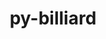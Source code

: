 ---
title: "py-billiard"
layout: cache
categories: [package, develop]
meta: {"versions": ["3.6.4.0"], "compilers": ["gcc@=7.5.0"], "oss": ["ubuntu18.04"], "platforms": ["linux"], "targets": ["x86_64", "x86_64_v3"], "stacks": ["radiuss", "root"], "num_specs": 42, "num_specs_by_stack": {"root": 42, "radiuss": 42}}
spec_details: [{"hash": "veotnyele7gkyrho4i2redcwqv5gccbk", "compiler": "gcc@=7.5.0", "versions": ["3.6.4.0"], "os": "ubuntu18.04", "platform": "linux", "target": "x86_64", "variants": [], "stacks": ["root", "radiuss"], "size": "-", "tarball": "https://binaries.spack.io/develop/build_cache/linux-ubuntu18.04-x86_64/gcc-7.5.0/py-billiard-3.6.4.0/linux-ubuntu18.04-x86_64-gcc-7.5.0-py-billiard-3.6.4.0-veotnyele7gkyrho4i2redcwqv5gccbk.spack"}, {"hash": "njj3peoj3rzrjcv2s46wecqeql46ax34", "compiler": "gcc@=7.5.0", "versions": ["3.6.4.0"], "os": "ubuntu18.04", "platform": "linux", "target": "x86_64", "variants": ["build_system=python_pip"], "stacks": ["root", "radiuss"], "size": "-", "tarball": "https://binaries.spack.io/develop/build_cache/linux-ubuntu18.04-x86_64/gcc-7.5.0/py-billiard-3.6.4.0/linux-ubuntu18.04-x86_64-gcc-7.5.0-py-billiard-3.6.4.0-njj3peoj3rzrjcv2s46wecqeql46ax34.spack"}, {"hash": "3jihpzdtt6umtr6hk3ymfsbmw26qdhvu", "compiler": "gcc@=7.5.0", "versions": ["3.6.4.0"], "os": "ubuntu18.04", "platform": "linux", "target": "x86_64", "variants": [], "stacks": ["root", "radiuss"], "size": "-", "tarball": "https://binaries.spack.io/develop/build_cache/linux-ubuntu18.04-x86_64/gcc-7.5.0/py-billiard-3.6.4.0/linux-ubuntu18.04-x86_64-gcc-7.5.0-py-billiard-3.6.4.0-3jihpzdtt6umtr6hk3ymfsbmw26qdhvu.spack"}, {"hash": "ixuus7kzpkpfbvkzqwrke7kylykbjttf", "compiler": "gcc@=7.5.0", "versions": ["3.6.4.0"], "os": "ubuntu18.04", "platform": "linux", "target": "x86_64", "variants": [], "stacks": ["root", "radiuss"], "size": "-", "tarball": "https://binaries.spack.io/develop/build_cache/linux-ubuntu18.04-x86_64/gcc-7.5.0/py-billiard-3.6.4.0/linux-ubuntu18.04-x86_64-gcc-7.5.0-py-billiard-3.6.4.0-ixuus7kzpkpfbvkzqwrke7kylykbjttf.spack"}, {"hash": "2d2ctvazx2brqwybnf7r6i7pknrkbpdc", "compiler": "gcc@=7.5.0", "versions": ["3.6.4.0"], "os": "ubuntu18.04", "platform": "linux", "target": "x86_64", "variants": [], "stacks": ["root", "radiuss"], "size": "-", "tarball": "https://binaries.spack.io/develop/build_cache/linux-ubuntu18.04-x86_64/gcc-7.5.0/py-billiard-3.6.4.0/linux-ubuntu18.04-x86_64-gcc-7.5.0-py-billiard-3.6.4.0-2d2ctvazx2brqwybnf7r6i7pknrkbpdc.spack"}, {"hash": "7ycul5ncjivwz5fwjwejl6ip3jwymgvq", "compiler": "gcc@=7.5.0", "versions": ["3.6.4.0"], "os": "ubuntu18.04", "platform": "linux", "target": "x86_64", "variants": ["build_system=python_pip"], "stacks": ["root", "radiuss"], "size": "-", "tarball": "https://binaries.spack.io/develop/build_cache/linux-ubuntu18.04-x86_64/gcc-7.5.0/py-billiard-3.6.4.0/linux-ubuntu18.04-x86_64-gcc-7.5.0-py-billiard-3.6.4.0-7ycul5ncjivwz5fwjwejl6ip3jwymgvq.spack"}, {"hash": "5inn6zuodny5orxmw3jwcmjunz2pfrxe", "compiler": "gcc@=7.5.0", "versions": ["3.6.4.0"], "os": "ubuntu18.04", "platform": "linux", "target": "x86_64", "variants": [], "stacks": ["root", "radiuss"], "size": "-", "tarball": "https://binaries.spack.io/develop/build_cache/linux-ubuntu18.04-x86_64/gcc-7.5.0/py-billiard-3.6.4.0/linux-ubuntu18.04-x86_64-gcc-7.5.0-py-billiard-3.6.4.0-5inn6zuodny5orxmw3jwcmjunz2pfrxe.spack"}, {"hash": "v5qjskg2k7mzeib4wgab2gdau6uyvomw", "compiler": "gcc@=7.5.0", "versions": ["3.6.4.0"], "os": "ubuntu18.04", "platform": "linux", "target": "x86_64", "variants": [], "stacks": ["root", "radiuss"], "size": "-", "tarball": "https://binaries.spack.io/develop/build_cache/linux-ubuntu18.04-x86_64/gcc-7.5.0/py-billiard-3.6.4.0/linux-ubuntu18.04-x86_64-gcc-7.5.0-py-billiard-3.6.4.0-v5qjskg2k7mzeib4wgab2gdau6uyvomw.spack"}, {"hash": "jvgprfhb6mndid4pjr4rp5qznf6dx33q", "compiler": "gcc@=7.5.0", "versions": ["3.6.4.0"], "os": "ubuntu18.04", "platform": "linux", "target": "x86_64", "variants": [], "stacks": ["root", "radiuss"], "size": "-", "tarball": "https://binaries.spack.io/develop/build_cache/linux-ubuntu18.04-x86_64/gcc-7.5.0/py-billiard-3.6.4.0/linux-ubuntu18.04-x86_64-gcc-7.5.0-py-billiard-3.6.4.0-jvgprfhb6mndid4pjr4rp5qznf6dx33q.spack"}, {"hash": "4el2kcoekkgf3lbht6ifucrgtdkbhx46", "compiler": "gcc@=7.5.0", "versions": ["3.6.4.0"], "os": "ubuntu18.04", "platform": "linux", "target": "x86_64", "variants": [], "stacks": ["root", "radiuss"], "size": "-", "tarball": "https://binaries.spack.io/develop/build_cache/linux-ubuntu18.04-x86_64/gcc-7.5.0/py-billiard-3.6.4.0/linux-ubuntu18.04-x86_64-gcc-7.5.0-py-billiard-3.6.4.0-4el2kcoekkgf3lbht6ifucrgtdkbhx46.spack"}, {"hash": "pesup5wo5zw453zitva5ybctkf7hdjww", "compiler": "gcc@=7.5.0", "versions": ["3.6.4.0"], "os": "ubuntu18.04", "platform": "linux", "target": "x86_64", "variants": [], "stacks": ["root", "radiuss"], "size": "-", "tarball": "https://binaries.spack.io/develop/build_cache/linux-ubuntu18.04-x86_64/gcc-7.5.0/py-billiard-3.6.4.0/linux-ubuntu18.04-x86_64-gcc-7.5.0-py-billiard-3.6.4.0-pesup5wo5zw453zitva5ybctkf7hdjww.spack"}, {"hash": "7w3ormanzewvqwbiitbiaavab76hjpbi", "compiler": "gcc@=7.5.0", "versions": ["3.6.4.0"], "os": "ubuntu18.04", "platform": "linux", "target": "x86_64", "variants": [], "stacks": ["root", "radiuss"], "size": "-", "tarball": "https://binaries.spack.io/develop/build_cache/linux-ubuntu18.04-x86_64/gcc-7.5.0/py-billiard-3.6.4.0/linux-ubuntu18.04-x86_64-gcc-7.5.0-py-billiard-3.6.4.0-7w3ormanzewvqwbiitbiaavab76hjpbi.spack"}, {"hash": "d3yhv6dr7nt65f673ym4g775cqgzlcze", "compiler": "gcc@=7.5.0", "versions": ["3.6.4.0"], "os": "ubuntu18.04", "platform": "linux", "target": "x86_64", "variants": [], "stacks": ["root", "radiuss"], "size": "-", "tarball": "https://binaries.spack.io/develop/build_cache/linux-ubuntu18.04-x86_64/gcc-7.5.0/py-billiard-3.6.4.0/linux-ubuntu18.04-x86_64-gcc-7.5.0-py-billiard-3.6.4.0-d3yhv6dr7nt65f673ym4g775cqgzlcze.spack"}, {"hash": "ba2ytrvd2zyluv7fcusu43jaza62r5fj", "compiler": "gcc@=7.5.0", "versions": ["3.6.4.0"], "os": "ubuntu18.04", "platform": "linux", "target": "x86_64", "variants": [], "stacks": ["root", "radiuss"], "size": "-", "tarball": "https://binaries.spack.io/develop/build_cache/linux-ubuntu18.04-x86_64/gcc-7.5.0/py-billiard-3.6.4.0/linux-ubuntu18.04-x86_64-gcc-7.5.0-py-billiard-3.6.4.0-ba2ytrvd2zyluv7fcusu43jaza62r5fj.spack"}, {"hash": "qgdieolnddxnsnjopa4pgssxfkm4c3jf", "compiler": "gcc@=7.5.0", "versions": ["3.6.4.0"], "os": "ubuntu18.04", "platform": "linux", "target": "x86_64", "variants": [], "stacks": ["root", "radiuss"], "size": "-", "tarball": "https://binaries.spack.io/develop/build_cache/linux-ubuntu18.04-x86_64/gcc-7.5.0/py-billiard-3.6.4.0/linux-ubuntu18.04-x86_64-gcc-7.5.0-py-billiard-3.6.4.0-qgdieolnddxnsnjopa4pgssxfkm4c3jf.spack"}, {"hash": "4ojzv7fvkhbc7ss7zdtm4n4g5qg7o4xu", "compiler": "gcc@=7.5.0", "versions": ["3.6.4.0"], "os": "ubuntu18.04", "platform": "linux", "target": "x86_64", "variants": [], "stacks": ["root", "radiuss"], "size": "-", "tarball": "https://binaries.spack.io/develop/build_cache/linux-ubuntu18.04-x86_64/gcc-7.5.0/py-billiard-3.6.4.0/linux-ubuntu18.04-x86_64-gcc-7.5.0-py-billiard-3.6.4.0-4ojzv7fvkhbc7ss7zdtm4n4g5qg7o4xu.spack"}, {"hash": "qn25dknfpt7i5vtqgalv3rlkhow654xe", "compiler": "gcc@=7.5.0", "versions": ["3.6.4.0"], "os": "ubuntu18.04", "platform": "linux", "target": "x86_64", "variants": [], "stacks": ["root", "radiuss"], "size": "-", "tarball": "https://binaries.spack.io/develop/build_cache/linux-ubuntu18.04-x86_64/gcc-7.5.0/py-billiard-3.6.4.0/linux-ubuntu18.04-x86_64-gcc-7.5.0-py-billiard-3.6.4.0-qn25dknfpt7i5vtqgalv3rlkhow654xe.spack"}, {"hash": "6r4w5xxjeigrkttepzbubw7jzpdt623i", "compiler": "gcc@=7.5.0", "versions": ["3.6.4.0"], "os": "ubuntu18.04", "platform": "linux", "target": "x86_64", "variants": [], "stacks": ["root", "radiuss"], "size": "-", "tarball": "https://binaries.spack.io/develop/build_cache/linux-ubuntu18.04-x86_64/gcc-7.5.0/py-billiard-3.6.4.0/linux-ubuntu18.04-x86_64-gcc-7.5.0-py-billiard-3.6.4.0-6r4w5xxjeigrkttepzbubw7jzpdt623i.spack"}, {"hash": "rxlpfqmte5y276kkf3v23hhquo7xi56i", "compiler": "gcc@=7.5.0", "versions": ["3.6.4.0"], "os": "ubuntu18.04", "platform": "linux", "target": "x86_64", "variants": [], "stacks": ["root", "radiuss"], "size": "-", "tarball": "https://binaries.spack.io/develop/build_cache/linux-ubuntu18.04-x86_64/gcc-7.5.0/py-billiard-3.6.4.0/linux-ubuntu18.04-x86_64-gcc-7.5.0-py-billiard-3.6.4.0-rxlpfqmte5y276kkf3v23hhquo7xi56i.spack"}, {"hash": "pw6chzripxnv3vtnzs7vfhckolaw6uo5", "compiler": "gcc@=7.5.0", "versions": ["3.6.4.0"], "os": "ubuntu18.04", "platform": "linux", "target": "x86_64", "variants": [], "stacks": ["root", "radiuss"], "size": "-", "tarball": "https://binaries.spack.io/develop/build_cache/linux-ubuntu18.04-x86_64/gcc-7.5.0/py-billiard-3.6.4.0/linux-ubuntu18.04-x86_64-gcc-7.5.0-py-billiard-3.6.4.0-pw6chzripxnv3vtnzs7vfhckolaw6uo5.spack"}, {"hash": "l7n7ex76lzx26jrbobeyt3vmpgujymbi", "compiler": "gcc@=7.5.0", "versions": ["3.6.4.0"], "os": "ubuntu18.04", "platform": "linux", "target": "x86_64", "variants": [], "stacks": ["root", "radiuss"], "size": "-", "tarball": "https://binaries.spack.io/develop/build_cache/linux-ubuntu18.04-x86_64/gcc-7.5.0/py-billiard-3.6.4.0/linux-ubuntu18.04-x86_64-gcc-7.5.0-py-billiard-3.6.4.0-l7n7ex76lzx26jrbobeyt3vmpgujymbi.spack"}, {"hash": "ormmcdzdsmbl34rbdgcio4n7shuvebzy", "compiler": "gcc@=7.5.0", "versions": ["3.6.4.0"], "os": "ubuntu18.04", "platform": "linux", "target": "x86_64", "variants": [], "stacks": ["root", "radiuss"], "size": "-", "tarball": "https://binaries.spack.io/develop/build_cache/linux-ubuntu18.04-x86_64/gcc-7.5.0/py-billiard-3.6.4.0/linux-ubuntu18.04-x86_64-gcc-7.5.0-py-billiard-3.6.4.0-ormmcdzdsmbl34rbdgcio4n7shuvebzy.spack"}, {"hash": "4px2ogszwaw63yheoqth5cugjfata7h7", "compiler": "gcc@=7.5.0", "versions": ["3.6.4.0"], "os": "ubuntu18.04", "platform": "linux", "target": "x86_64", "variants": [], "stacks": ["root", "radiuss"], "size": "-", "tarball": "https://binaries.spack.io/develop/build_cache/linux-ubuntu18.04-x86_64/gcc-7.5.0/py-billiard-3.6.4.0/linux-ubuntu18.04-x86_64-gcc-7.5.0-py-billiard-3.6.4.0-4px2ogszwaw63yheoqth5cugjfata7h7.spack"}, {"hash": "mibqjvbio35i73dd64jhgg4vllynjmqp", "compiler": "gcc@=7.5.0", "versions": ["3.6.4.0"], "os": "ubuntu18.04", "platform": "linux", "target": "x86_64", "variants": [], "stacks": ["root", "radiuss"], "size": "-", "tarball": "https://binaries.spack.io/develop/build_cache/linux-ubuntu18.04-x86_64/gcc-7.5.0/py-billiard-3.6.4.0/linux-ubuntu18.04-x86_64-gcc-7.5.0-py-billiard-3.6.4.0-mibqjvbio35i73dd64jhgg4vllynjmqp.spack"}, {"hash": "5w3ohrucrpfim75t3y2oyyb3qemlp7ge", "compiler": "gcc@=7.5.0", "versions": ["3.6.4.0"], "os": "ubuntu18.04", "platform": "linux", "target": "x86_64", "variants": [], "stacks": ["root", "radiuss"], "size": "-", "tarball": "https://binaries.spack.io/develop/build_cache/linux-ubuntu18.04-x86_64/gcc-7.5.0/py-billiard-3.6.4.0/linux-ubuntu18.04-x86_64-gcc-7.5.0-py-billiard-3.6.4.0-5w3ohrucrpfim75t3y2oyyb3qemlp7ge.spack"}, {"hash": "rtafbzlcaes6zqremstwjkflvgk2w4ce", "compiler": "gcc@=7.5.0", "versions": ["3.6.4.0"], "os": "ubuntu18.04", "platform": "linux", "target": "x86_64", "variants": ["build_system=python_pip"], "stacks": ["root", "radiuss"], "size": "-", "tarball": "https://binaries.spack.io/develop/build_cache/linux-ubuntu18.04-x86_64/gcc-7.5.0/py-billiard-3.6.4.0/linux-ubuntu18.04-x86_64-gcc-7.5.0-py-billiard-3.6.4.0-rtafbzlcaes6zqremstwjkflvgk2w4ce.spack"}, {"hash": "ebpiiq5eoxidrjsxmrwmligjtcu5rjnz", "compiler": "gcc@=7.5.0", "versions": ["3.6.4.0"], "os": "ubuntu18.04", "platform": "linux", "target": "x86_64", "variants": [], "stacks": ["root", "radiuss"], "size": "-", "tarball": "https://binaries.spack.io/develop/build_cache/linux-ubuntu18.04-x86_64/gcc-7.5.0/py-billiard-3.6.4.0/linux-ubuntu18.04-x86_64-gcc-7.5.0-py-billiard-3.6.4.0-ebpiiq5eoxidrjsxmrwmligjtcu5rjnz.spack"}, {"hash": "luz3mjev4chunotv2c5zfc6yczet3u5z", "compiler": "gcc@=7.5.0", "versions": ["3.6.4.0"], "os": "ubuntu18.04", "platform": "linux", "target": "x86_64", "variants": [], "stacks": ["root", "radiuss"], "size": "-", "tarball": "https://binaries.spack.io/develop/build_cache/linux-ubuntu18.04-x86_64/gcc-7.5.0/py-billiard-3.6.4.0/linux-ubuntu18.04-x86_64-gcc-7.5.0-py-billiard-3.6.4.0-luz3mjev4chunotv2c5zfc6yczet3u5z.spack"}, {"hash": "vgd72eh4wtgwqxs5zoxybm527kxxma2a", "compiler": "gcc@=7.5.0", "versions": ["3.6.4.0"], "os": "ubuntu18.04", "platform": "linux", "target": "x86_64", "variants": [], "stacks": ["root", "radiuss"], "size": "-", "tarball": "https://binaries.spack.io/develop/build_cache/linux-ubuntu18.04-x86_64/gcc-7.5.0/py-billiard-3.6.4.0/linux-ubuntu18.04-x86_64-gcc-7.5.0-py-billiard-3.6.4.0-vgd72eh4wtgwqxs5zoxybm527kxxma2a.spack"}, {"hash": "yidar475y3zygezzmtt5yrpqieicolb6", "compiler": "gcc@=7.5.0", "versions": ["3.6.4.0"], "os": "ubuntu18.04", "platform": "linux", "target": "x86_64", "variants": [], "stacks": ["root", "radiuss"], "size": "-", "tarball": "https://binaries.spack.io/develop/build_cache/linux-ubuntu18.04-x86_64/gcc-7.5.0/py-billiard-3.6.4.0/linux-ubuntu18.04-x86_64-gcc-7.5.0-py-billiard-3.6.4.0-yidar475y3zygezzmtt5yrpqieicolb6.spack"}, {"hash": "qexyg3j5q6am67ej5tjpyldpni5crczk", "compiler": "gcc@=7.5.0", "versions": ["3.6.4.0"], "os": "ubuntu18.04", "platform": "linux", "target": "x86_64", "variants": [], "stacks": ["root", "radiuss"], "size": "-", "tarball": "https://binaries.spack.io/develop/build_cache/linux-ubuntu18.04-x86_64/gcc-7.5.0/py-billiard-3.6.4.0/linux-ubuntu18.04-x86_64-gcc-7.5.0-py-billiard-3.6.4.0-qexyg3j5q6am67ej5tjpyldpni5crczk.spack"}, {"hash": "xwhntj5cac6fjd6jmtfpeh7t2fzbuwdw", "compiler": "gcc@=7.5.0", "versions": ["3.6.4.0"], "os": "ubuntu18.04", "platform": "linux", "target": "x86_64", "variants": ["build_system=python_pip"], "stacks": ["root", "radiuss"], "size": "-", "tarball": "https://binaries.spack.io/develop/build_cache/linux-ubuntu18.04-x86_64/gcc-7.5.0/py-billiard-3.6.4.0/linux-ubuntu18.04-x86_64-gcc-7.5.0-py-billiard-3.6.4.0-xwhntj5cac6fjd6jmtfpeh7t2fzbuwdw.spack"}, {"hash": "t3pzji5r4djdvry5ufqhbhsdaw3mi6ra", "compiler": "gcc@=7.5.0", "versions": ["3.6.4.0"], "os": "ubuntu18.04", "platform": "linux", "target": "x86_64", "variants": [], "stacks": ["root", "radiuss"], "size": "-", "tarball": "https://binaries.spack.io/develop/build_cache/linux-ubuntu18.04-x86_64/gcc-7.5.0/py-billiard-3.6.4.0/linux-ubuntu18.04-x86_64-gcc-7.5.0-py-billiard-3.6.4.0-t3pzji5r4djdvry5ufqhbhsdaw3mi6ra.spack"}, {"hash": "toadmbhciqyoydlcbfymluzqcobsmjcm", "compiler": "gcc@=7.5.0", "versions": ["3.6.4.0"], "os": "ubuntu18.04", "platform": "linux", "target": "x86_64", "variants": [], "stacks": ["root", "radiuss"], "size": "-", "tarball": "https://binaries.spack.io/develop/build_cache/linux-ubuntu18.04-x86_64/gcc-7.5.0/py-billiard-3.6.4.0/linux-ubuntu18.04-x86_64-gcc-7.5.0-py-billiard-3.6.4.0-toadmbhciqyoydlcbfymluzqcobsmjcm.spack"}, {"hash": "bnreqyhe7iicj5c4vk4pue35hz4xklk3", "compiler": "gcc@=7.5.0", "versions": ["3.6.4.0"], "os": "ubuntu18.04", "platform": "linux", "target": "x86_64_v3", "variants": ["build_system=python_pip"], "stacks": ["root", "radiuss"], "size": "-", "tarball": "https://binaries.spack.io/develop/build_cache/linux-ubuntu18.04-x86_64_v3/gcc-7.5.0/py-billiard-3.6.4.0/linux-ubuntu18.04-x86_64_v3-gcc-7.5.0-py-billiard-3.6.4.0-bnreqyhe7iicj5c4vk4pue35hz4xklk3.spack"}, {"hash": "lce4atfrcq6mdrfaqgp6k4jan4mptdjh", "compiler": "gcc@=7.5.0", "versions": ["3.6.4.0"], "os": "ubuntu18.04", "platform": "linux", "target": "x86_64_v3", "variants": ["build_system=python_pip"], "stacks": ["root", "radiuss"], "size": "-", "tarball": "https://binaries.spack.io/develop/build_cache/linux-ubuntu18.04-x86_64_v3/gcc-7.5.0/py-billiard-3.6.4.0/linux-ubuntu18.04-x86_64_v3-gcc-7.5.0-py-billiard-3.6.4.0-lce4atfrcq6mdrfaqgp6k4jan4mptdjh.spack"}, {"hash": "76pb7436cwmigyfazqjfqahxgaqosc5p", "compiler": "gcc@=7.5.0", "versions": ["3.6.4.0"], "os": "ubuntu18.04", "platform": "linux", "target": "x86_64_v3", "variants": ["build_system=python_pip"], "stacks": ["root", "radiuss"], "size": "-", "tarball": "https://binaries.spack.io/develop/build_cache/linux-ubuntu18.04-x86_64_v3/gcc-7.5.0/py-billiard-3.6.4.0/linux-ubuntu18.04-x86_64_v3-gcc-7.5.0-py-billiard-3.6.4.0-76pb7436cwmigyfazqjfqahxgaqosc5p.spack"}, {"hash": "saxucnliuopwndkatoegwywpseouxhwq", "compiler": "gcc@=7.5.0", "versions": ["3.6.4.0"], "os": "ubuntu18.04", "platform": "linux", "target": "x86_64_v3", "variants": ["build_system=python_pip"], "stacks": ["root", "radiuss"], "size": "-", "tarball": "https://binaries.spack.io/develop/build_cache/linux-ubuntu18.04-x86_64_v3/gcc-7.5.0/py-billiard-3.6.4.0/linux-ubuntu18.04-x86_64_v3-gcc-7.5.0-py-billiard-3.6.4.0-saxucnliuopwndkatoegwywpseouxhwq.spack"}, {"hash": "pk3bufu4bhitc66ehm3kfp4ybigkq4tj", "compiler": "gcc@=7.5.0", "versions": ["3.6.4.0"], "os": "ubuntu18.04", "platform": "linux", "target": "x86_64_v3", "variants": ["build_system=python_pip"], "stacks": ["root", "radiuss"], "size": "-", "tarball": "https://binaries.spack.io/develop/build_cache/linux-ubuntu18.04-x86_64_v3/gcc-7.5.0/py-billiard-3.6.4.0/linux-ubuntu18.04-x86_64_v3-gcc-7.5.0-py-billiard-3.6.4.0-pk3bufu4bhitc66ehm3kfp4ybigkq4tj.spack"}, {"hash": "xorojmk23wxrr5mvqubvmwsfjk3adfvx", "compiler": "gcc@=7.5.0", "versions": ["3.6.4.0"], "os": "ubuntu18.04", "platform": "linux", "target": "x86_64_v3", "variants": ["build_system=python_pip"], "stacks": ["root", "radiuss"], "size": "-", "tarball": "https://binaries.spack.io/develop/build_cache/linux-ubuntu18.04-x86_64_v3/gcc-7.5.0/py-billiard-3.6.4.0/linux-ubuntu18.04-x86_64_v3-gcc-7.5.0-py-billiard-3.6.4.0-xorojmk23wxrr5mvqubvmwsfjk3adfvx.spack"}, {"hash": "u453iplilwfs2as2dl4rcgbxugxzvidt", "compiler": "gcc@=7.5.0", "versions": ["3.6.4.0"], "os": "ubuntu18.04", "platform": "linux", "target": "x86_64_v3", "variants": ["build_system=python_pip"], "stacks": ["root", "radiuss"], "size": "-", "tarball": "https://binaries.spack.io/develop/build_cache/linux-ubuntu18.04-x86_64_v3/gcc-7.5.0/py-billiard-3.6.4.0/linux-ubuntu18.04-x86_64_v3-gcc-7.5.0-py-billiard-3.6.4.0-u453iplilwfs2as2dl4rcgbxugxzvidt.spack"}, {"hash": "zxcvzpfnjehgri35b7gwtx25r3qxemau", "compiler": "gcc@=7.5.0", "versions": ["3.6.4.0"], "os": "ubuntu18.04", "platform": "linux", "target": "x86_64_v3", "variants": ["build_system=python_pip"], "stacks": ["root", "radiuss"], "size": "-", "tarball": "https://binaries.spack.io/develop/build_cache/linux-ubuntu18.04-x86_64_v3/gcc-7.5.0/py-billiard-3.6.4.0/linux-ubuntu18.04-x86_64_v3-gcc-7.5.0-py-billiard-3.6.4.0-zxcvzpfnjehgri35b7gwtx25r3qxemau.spack"}]
---